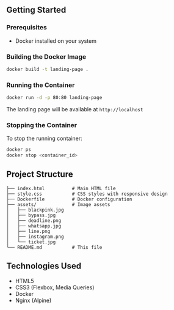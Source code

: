 

## Getting Started

### Prerequisites

- Docker installed on your system

### Building the Docker Image

```bash
docker build -t landing-page .
```

### Running the Container

```bash
docker run -d -p 80:80 landing-page
```

The landing page will be available at `http://localhost`

### Stopping the Container

To stop the running container:

```bash
docker ps
docker stop <container_id>
```

## Project Structure

```
├── index.html          # Main HTML file
├── style.css           # CSS styles with responsive design
├── Dockerfile          # Docker configuration
├── assets/             # Image assets
│   ├── blackpink.jpg
│   ├── bypass.jpg
│   ├── deadline.png
│   ├── whatsapp.jpg
│   ├── line.png
│   ├── instagram.png
│   └── ticket.jpg
└── README.md           # This file
```



## Technologies Used

- HTML5
- CSS3 (Flexbox, Media Queries)
- Docker
- Nginx (Alpine)
